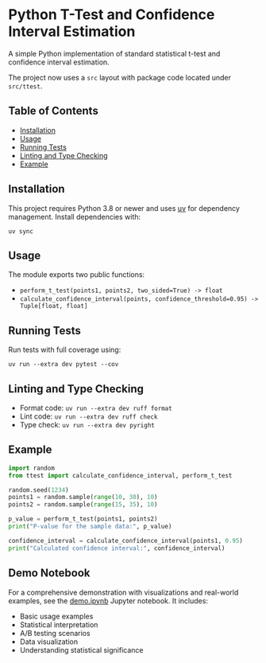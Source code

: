 # Python T-Test and Confidence Interval Estimation

A simple Python implementation of standard statistical t-test and confidence interval estimation.

The project now uses a `src` layout with package code located under `src/ttest`.

## Table of Contents
- [Installation](#installation)
- [Usage](#usage)
- [Running Tests](#running-tests)
- [Linting and Type Checking](#linting-and-type-checking)
- [Example](#example)

## Installation

This project requires Python 3.8 or newer and uses [uv](https://docs.astral.sh/uv/) for dependency management.
Install dependencies with:

```
uv sync
```

## Usage

The module exports two public functions:

- `perform_t_test(points1, points2, two_sided=True) -> float`
- `calculate_confidence_interval(points, confidence_threshold=0.95) -> Tuple[float, float]`

## Running Tests

Run tests with full coverage using:

```
uv run --extra dev pytest --cov
```

## Linting and Type Checking

- Format code: `uv run --extra dev ruff format`
- Lint code: `uv run --extra dev ruff check`
- Type check: `uv run --extra dev pyright`

## Example

```python
import random
from ttest import calculate_confidence_interval, perform_t_test

random.seed(1234)
points1 = random.sample(range(10, 30), 10)
points2 = random.sample(range(15, 35), 10)

p_value = perform_t_test(points1, points2)
print("P-value for the sample data:", p_value)

confidence_interval = calculate_confidence_interval(points1, 0.95)
print("Calculated confidence interval:", confidence_interval)
```

## Demo Notebook

For a comprehensive demonstration with visualizations and real-world examples, see the [demo.ipynb](demo.ipynb) Jupyter notebook. It includes:

- Basic usage examples
- Statistical interpretation
- A/B testing scenarios  
- Data visualization
- Understanding statistical significance
